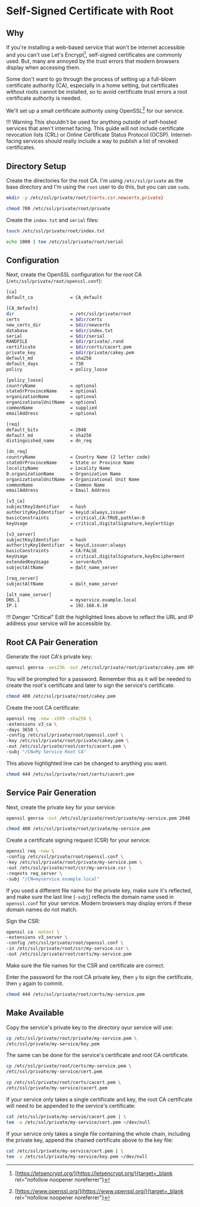 # Self-Signed Certificate with Root

## Why

If you're installing a web-based service that won't be internet accessible and
you can't use Let's Encrypt[^1], self-signed certificates are commonly used.
But, many are annoyed by the trust errors that modern browsers display when
accessing them.

Some don't want to go through the process of setting up a full-blown certificate
authority (CA), especially in a home setting, but certificates without roots
cannot be installed, so to avoid certificate trust errors a root certificate
authority is needed.

We'll set up a small certificate authority using OpenSSL[^2] for our service.

!!! Warning
    This shouldn't be used for anything outside of self-hosted services that
    aren't internet facing. This guide will not include certificate revocation
    lists (CRL) or Online Certificate Status Protocol (OCSP). Internet-facing
    services should really include a way to publish a list of revoked
    certificates.

## Directory Setup

Create the directories for the root CA. I'm using `/etc/ssl/private` as the base
directory and I'm using the `root` user to do this, but you can use `sudo`.

```sh
mkdir -p /etc/ssl/private/root/{certs,csr,newcerts,private}
```

```sh
chmod 700 /etc/ssl/private/root/private
```

Create the `index.txt` and `serial` files:

```sh
touch /etc/ssl/private/root/index.txt
```

```sh
echo 1000 | tee /etc/ssl/private/root/serial
```

## Configuration

Next, create the OpenSSL configuration for the root CA
(`/etc/ssl/private/root/openssl.conf`):

```sh hl_lines="57 58"
[ca]
default_ca              = CA_default

[CA_default]
dir                     = /etc/ssl/private/root
certs                   = $dir/certs
new_certs_dir           = $dir/newcerts
database                = $dir/index.txt
serial                  = $dir/serial
RANDFILE                = $dir/private/.rand
certificate             = $dir/certs/cacert.pem
private_key             = $dir/private/cakey.pem
default_md              = sha256
default_days            = 730
policy                  = policy_loose

[policy_loose]
countryName             = optional
stateOrProvinceName     = optional
organizationName        = optional
organizationalUnitName  = optional
commonName              = supplied
emailAddress            = optional

[req]
default_bits            = 2048
default_md              = sha256
distinguished_name      = dn_req

[dn_req]
countryName             = Country Name (2 letter code)
stateOrProvinceName     = State or Province Name
localityName            = Locality Name
0.organizationName      = Organization Name
organizationalUnitName  = Organizational Unit Name
commonName              = Common Name
emailAddress            = Email Address

[v3_ca]
subjectKeyIdentifier    = hash
authorityKeyIdentifier  = keyid:always,issuer
basicConstraints        = critical,CA:TRUE,pathlen:0
keyUsage                = critical,digitalSignature,keyCertSign

[v3_server]
subjectKeyIdentifier    = hash
authorityKeyIdentifier  = keyid,issuer:always
basicConstraints        = CA:FALSE
keyUsage                = critical,digitalSignature,keyEncipherment
extendedKeyUsage        = serverAuth
subjectAltName          = @alt_name_server

[req_server]
subjectAltName          = @alt_name_server

[alt_name_server]
DNS.1                   = myservice.example.local
IP.1                    = 192.168.0.10
```

!!! Danger "Critical"
    Edit the highlighted lines above to reflect the URL and IP address your
    service will be accessible by.

## Root CA Pair Generation

Generate the root CA's private key:

```sh
openssl genrsa -aes256 -out /etc/ssl/private/root/private/cakey.pem 4096
```

You will be prompted for a password. Remember this as it will be needed to
create the root's certificate and later to sign the service's certificate.

```sh
chmod 400 /etc/ssl/private/root/cakey.pem
```

Create the root CA certificate:

```sh hl_lines="7"
openssl req -new -x509 -sha256 \
-extensions v3_ca \
-days 3650 \
-config /etc/ssl/private/root/openssl.conf \
-key /etc/ssl/private/root/private/cakey.pem \
-out /etc/ssl/private/root/certs/cacert.pem \
-subj "/CN=My Service Root CA"
```

This above highlighted line can be changed to anything you want.

```sh
chmod 444 /etc/ssl/private/root/certs/cacert.pem
```

## Service Pair Generation

Next, create the private key for your service:

```sh
openssl genrsa -out /etc/ssl/private/root/private/my-service.pem 2048
```

```sh
chmod 400 /etc/ssl/private/root/private/my-service.pem
```

Create a certificate signing request (CSR) for your service:

```sh hl_lines="3 6"
openssl req -new \
-config /etc/ssl/private/root/openssl.conf \
-key /etc/ssl/private/root/private/my-service.pem \
-out /etc/ssl/private/root/csr/my-service.csr \
-reqexts req_server \
-subj "/CN=myservice.example.local"
```

If you used a different file name for the private key, make sure it's reflected,
and make sure the last line (`-subj`) reflects the domain name used in
`openssl.conf` for your service. Modern browsers may display errors if these
domain names do not match.

Sign the CSR:

```sh hl_lines="4 5"
openssl ca -notext \
-extensions v3_server \
-config /etc/ssl/private/root/openssl.conf \
-in /etc/ssl/private/root/csr/my-service.csr \
-out /etc/ssl/private/root/certs/my-service.pem
```

Make sure the file names for the CSR and certificate are correct.

Enter the password for the root CA private key, then `y` to sign the
certificate, then `y` again to commit.

```sh
chmod 444 /etc/ssl/private/root/certs/my-service.pem
```

## Make Available

Copy the service's private key to the directory oyur service will use:

```sh
cp /etc/ssl/private/root/private/my-service.pem \
/etc/ssl/private/my-service/key.pem
```

The same can be done for the service's certificate and root CA certificate.

```sh
cp /etc/ssl/private/root/certs/my-service.pem \
/etc/ssl/private/my-service/cert.pem
```

```sh
cp /etc/ssl/private/root/certs/cacert.pem \
/etc/ssl/private/my-service/cacert.pem
```

If your service only takes a single certificate and key, the root CA certificate
will need to be appended to the service's certificate:

```sh
cat /etc/ssl/private/my-servie/cacert.pem | \
tee -a /etc/ssl/private/my-service/cert.pem >/dev/null
```

If your service only takes a single file containing the whole chain, including
the private key, append the chained certificate above to the key file:

```sh
cat /etc/ssl/private/my-service/cert.pem | \
tee -a /etc/ssl/private/my-service/key.pem >/dev/null
```

[^1]: [https://letsencrypt.org/](https://letsencrypt.org/){target=_blank rel="nofollow noopener noreferrer"}
[^2]: [https://www.openssl.org/](https://www.openssl.org/){target=_blank rel="nofollow noopener noreferrer"}
